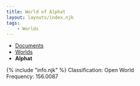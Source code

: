```yaml
---
title: World of Alphat
layout: layouts/index.njk
tags:
    - Worlds
---
```

<nav class="text-sm breadcrumbs pb-5">
    <ul>
        <li><a href="/docs">Documents</a></li>
        <li><a href="/docs/world">Worlds</a></li>
        <li><b>Alphat</b></li>
    </ul>
</nav>

<div class="alert shadow-lg">
    <div>
        {% include "info.njk" %}
        <span>
            Classification: <span class="text-green-500">Open World</span><br>
            Frequency: 156.0087
        </span>
    </div>
</div>